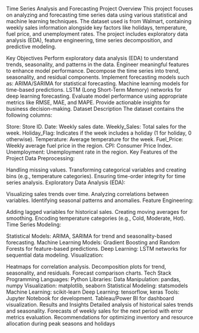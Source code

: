 Time Series Analysis and Forecasting
Project Overview
This project focuses on analyzing and forecasting time series data using various statistical and machine learning techniques. The dataset used is from Walmart, containing weekly sales information alongside key factors like holidays, temperature, fuel price, and unemployment rates. The project includes exploratory data analysis (EDA), feature engineering, time series decomposition, and predictive modeling.

Key Objectives
Perform exploratory data analysis (EDA) to understand trends, seasonality, and patterns in the data.
Engineer meaningful features to enhance model performance.
Decompose the time series into trend, seasonality, and residual components.
Implement forecasting models such as:
ARIMA/SARIMA for statistical forecasting.
Machine learning models for time-based predictions.
LSTM (Long Short-Term Memory) networks for deep learning forecasting.
Evaluate model performance using appropriate metrics like RMSE, MAE, and MAPE.
Provide actionable insights for business decision-making.
Dataset Description
The dataset contains the following columns:

Store: Store ID.
Date: Weekly sales date.
Weekly_Sales: Total sales for the week.
Holiday_Flag: Indicates if the week includes a holiday (1 for holiday, 0 otherwise).
Temperature: Average temperature for the week.
Fuel_Price: Weekly average fuel price in the region.
CPI: Consumer Price Index.
Unemployment: Unemployment rate in the region.
Key Features of the Project
Data Preprocessing:

Handling missing values.
Transforming categorical variables and creating bins (e.g., temperature categories).
Ensuring time-order integrity for time series analysis.
Exploratory Data Analysis (EDA):

Visualizing sales trends over time.
Analyzing correlations between variables.
Identifying seasonal patterns and anomalies.
Feature Engineering:

Adding lagged variables for historical sales.
Creating moving averages for smoothing.
Encoding temperature categories (e.g., Cold, Moderate, Hot).
Time Series Modeling:

Statistical Models:
ARIMA, SARIMA for trend and seasonality-based forecasting.
Machine Learning Models:
Gradient Boosting and Random Forests for feature-based predictions.
Deep Learning:
LSTM networks for sequential data modeling.
Visualization:

Heatmaps for correlation analysis.
Decomposition plots for trend, seasonality, and residuals.
Forecast comparison charts.
Tech Stack
Programming Languages: Python
Libraries:
Data Manipulation: pandas, numpy
Visualization: matplotlib, seaborn
Statistical Modeling: statsmodels
Machine Learning: scikit-learn
Deep Learning: tensorflow, keras
Tools:
Jupyter Notebook for development.
Tableau/Power BI for dashboard visualization.
Results and Insights
Detailed analysis of historical sales trends and seasonality.
Forecasts of weekly sales for the next period with error metrics evaluation.
Recommendations for optimizing inventory and resource allocation during peak seasons and holidays
